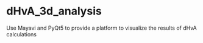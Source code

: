 # dHvA_3d_analysis
Use Mayavi and PyQt5 to provide a platform to visualize the results of dHvA calculations

